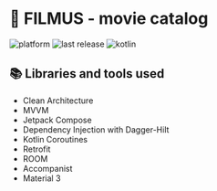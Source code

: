 # 🎥 FILMUS - movie catalog

![platform](https://img.shields.io/badge/platform-Android-brightgreen)
![last release](https://img.shields.io/badge/last%20release-v0.0.1-orange)
![kotlin](https://img.shields.io/badge/kotlin-v1.9.0-purple)

## 📚 Libraries and tools used
- Clean Architecture
- MVVM
- Jetpack Compose
- Dependency Injection with Dagger-Hilt
- Kotlin Coroutines
- Retrofit
- ROOM
- Accompanist
- Material 3
